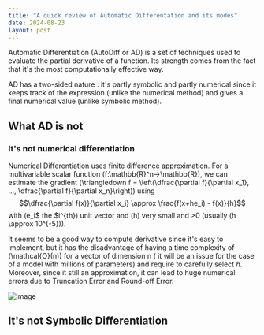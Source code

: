 ```yaml
---
title: "A quick review of Automatic Differentation and its modes"
date: 2024-08-23
layout: post
---
```

Automatic Differentiation (AutoDiff or AD) is a set of techniques used to evaluate the partial derivative of a function. Its strength comes from the fact that it's the most computationally effective way.

AD has a two-sided nature : it's partly symbolic and partly numerical since it keeps track of the expression (unlike the numerical method) and gives a final numerical value (unlike symbolic method).

## What AD is not 
### It's not numerical differentiation
Numerical Differentiation uses finite difference approximation.
For a multivariable scalar function \(f:\mathbb{R}^n->\mathbb{R}\), we can estimate the gradient \(\triangledown f = \left(\dfrac{\partial f}{\partial x_1}, ..., \dfrac{\partial f}{\partial x_n}\right)\) using 
$$\dfrac{\partial f(x)}{\partial x_i} \approx \frac{f(x+he_i) - f(x)}{h}$$
with \(e_i$ the $i^{th}\) unit vector and \(h\) very small and >0 (usually \(h \approx 10^{-5}\)).

It seems to be a good way to compute derivative since it's easy to implement, but it has the disadvantage of having a time complexity of \(\mathcal{O}(n)\) for a vector of dimension n ( it will be an issue for the case of a model with millions of parameters) and require to carefully select $h$.
Moreover, since it still an approximation, it can lead to huge numerical errors due to Truncation Error and Round-off Error.

![image](https://github.com/user-attachments/assets/a7f64f86-b0a0-4598-b26f-d6068121b327)


## It's not Symbolic Differentiation
